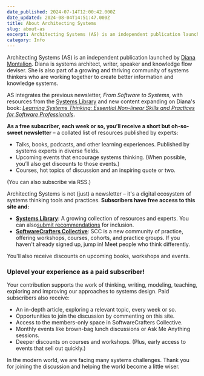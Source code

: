 ```yaml
---
date_published: 2024-07-14T12:00:42.000Z
date_updated: 2024-08-04T14:51:47.000Z
title: About Architecting Systems
slug: about-as
excerpt: Architecting Systems (AS) is an independent publication launched by Diana Montalion. Subscribers receive recommended resources and experiences for improving systems thinking and design.
category: Info
---
```


Architecting Systems (AS) is an independent publication launched by [Diana Montalion](https://montalion.com). Diana is systems architect, writer, speaker and knowledge flow deviser. She is also part of a growing and thriving community of systems thinkers who are working together to create better information and knowledge systems.

AS integrates the previous newsletter, *From Software to Systems*, with resources from the [Systems Library](https://systemslibrary.com/) and new content expanding on Diana's book: [*Learning Systems Thinking: Essential Non-linear Skills and Practices for Software Professionals*](https://learningsystemsthinking.com). 

**As a free subscriber, each week or so, you’ll receive a short but oh-so-sweet newsletter** – a collated list of resources published by experts:

- Talks, books, podcasts, and other learning experiences. Published by systems experts in diverse fields.
- Upcoming events that encourage systems thinking. (When possible, you’ll also get discounts to those events.)
- Courses, hot topics of discussion and an inspiring quote or two.

(You can also subscribe via RSS.)

Architecting Systems is not (just) a newsletter – it's a digital ecosystem of systems thinking tools and practices. **Subscribers have free access to this site and:**

- [​**Systems Library**​](https://systemslibrary.com/?ref=architectingsystems.com): A growing collection of resources and experts. You can also[​submit recommendations​](https://systemslibrary.com/submit-a-resource?ref=architectingsystems.com) for inclusion.
- [​**SoftwareCrafters Collective**​](https://mentrix.systems/?ref=architectingsystems.com): SCC is a new community of practice, offering workshops, courses, cohorts, and practice groups. If you haven't already signed up, jump in! Meet people who think differently.

You'll also receive discounts on upcoming books, workshops and events. 

### **Uplevel your experience as a paid subscriber!**

Your contribution supports the work of thinking, writing, modeling, teaching, exploring and improving our approaches to systems design. Paid subscribers also receive:

- An in-depth article, exploring a relevant topic, every week or so.
- Opportunities to join the discussion by commenting on this site.
- Access to the members-only space in SoftwareCrafters Collective.
- Monthly events like brown-bag lunch discussions or Ask Me Anything sessions.
- Deeper discounts on courses and workshops. (Plus, early access to events that sell out quickly.)

In the modern world, we are facing many systems challenges. Thank you for joining the discussion and helping the world become a little wiser. 
